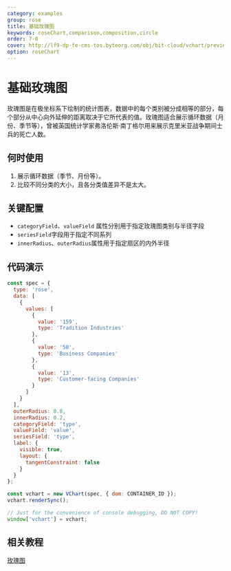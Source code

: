 ```yaml
---
category: examples
group: rose
title: 基础玫瑰图
keywords: roseChart,comparison,composition,circle
order: 7-0
cover: http://lf9-dp-fe-cms-tos.byteorg.com/obj/bit-cloud/vchart/preview/rose-chart/basic-rose.png
option: roseChart
---
```


# 基础玫瑰图

玫瑰图是在极坐标系下绘制的统计图表，数据中的每个类别被分成相等的部分，每个部分从中心向外延伸的距离取决于它所代表的值。玫瑰图适合展示循环数据（月份、季节等），曾被英国统计学家弗洛伦斯·南丁格尔用来展示克里米亚战争期间士兵的死亡人数。

## 何时使用

1. 展示循环数据（季节、月份等）。
2. 比较不同分类的大小，且各分类值差异不是太大。

## 关键配置

- `categoryField`、`valueField` 属性分别用于指定玫瑰图类别与半径字段
- `seriesField`字段用于指定不同系列
- `innerRadius`、`outerRadius`属性用于指定扇区的内外半径

## 代码演示

```javascript livedemo
const spec = {
  type: 'rose',
  data: [
    {
      values: [
        {
          value: '159',
          type: 'Tradition Industries'
        },
        {
          value: '50',
          type: 'Business Companies'
        },
        {
          value: '13',
          type: 'Customer-facing Companies'
        }
      ]
    }
  ],
  outerRadius: 0.8,
  innerRadius: 0.2,
  categoryField: 'type',
  valueField: 'value',
  seriesField: 'type',
  label: {
    visible: true,
    layout: {
      tangentConstraint: false
    }
  }
};

const vchart = new VChart(spec, { dom: CONTAINER_ID });
vchart.renderSync();

// Just for the convenience of console debugging, DO NOT COPY!
window['vchart'] = vchart;
```

## 相关教程

[玫瑰图](link)
